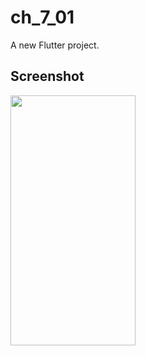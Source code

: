 # ch_7_01

A new Flutter project.

## Screenshot

<img src="https://user-images.githubusercontent.com/111499824/222445850-928e4446-449d-49b8-a633-e2703b097c05.png" alt="" data-canonical-src="https://gyazo.com/eb5c5741b6a9a16c692170a41a49c858.png" width="200" height="400" />






